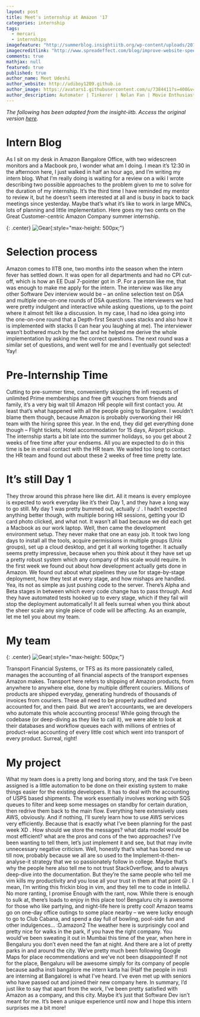 ```yaml
---
layout: post
title: Meet's internship at Amazon '17
categories: internship
tags:
  - mercari
  - internships
imagefeature: "http://summerblog.insightiitb.org/wp-content/uploads/2017/06/amazon1-1.jpg"
imagecreditlink: "http://www.spreadeffect.com/blog/improve-website-speed/"
comments: true
mathjax: null
featured: true
published: true
author_name: Meet Udeshi
author_website: http://udiboy1209.github.io
author_image: https://avatars1.githubusercontent.com/u/7384411?s=400&v=4
author_description: Automater | Tinkerer | Nolan Fan | Movie Enthusiast
---
```


*The following has been adapted from the insight-iitb. Access the original version [here](http://summerblog.insightiitb.org/amazon-meet-udeshi/).*

# Intern Blog

As I sit on my desk in Amazon Bangalore Office, with two widescreen monitors and a Macbook pro, I wonder what am I doing. I mean it’s 12:30 in the afternoon here, I just walked in half an hour ago, and I’m writing my intern blog. What I’m really doing is waiting for a review on a wiki I wrote describing two possible approaches to the problem given to me to solve for the duration of my internship. It’s the third time I have reminded my mentor to review it, but he doesn’t seem interested at all and is busy in back to back meetings since yesterday. Maybe that’s what it’s like to work in large MNCs, lots of planning and little implementation. Here goes my two cents on the Great Customer-centric Amazon Company summer internship.

{: .center}
![Gear](http://summerblog.insightiitb.org/wp-content/uploads/2017/06/amazon1-1.jpg "Gear"){:style="max-height: 500px;"}

# Selection process
Amazon comes to IITB one, two months into the season when the intern fever has settled down. It was open for all departments and had no CPI cut-off, which is how an EE Dual 7-pointer got in :P. For a person like me, that was enough to make me apply for the intern. The interview was like any other Software Dev interview would be – an online selection test on DSA and multiple one-on-one rounds of DSA questions. The interviewers we had were pretty indulgent and interactive while asking questions, up to the point where it almost felt like a discussion.
In my case, I had no idea going into the one-on-one round that a Depth-first Search uses stacks and also how it is implemented with stacks (I can hear you laughing at me). The interviewer wasn’t bothered much by the fact and he helped me derive the whole implementation by asking me the correct questions. The next round was a similar set of questions, and went well for me and I eventually got selected! Yay!
# Pre-Internship Time
Cutting to pre-summer time, conveniently skipping the infi requests of unlimited Prime memberships and free gift vouchers from friends and family, it’s a very big wait till Amazon HR people will first contact you. At least that’s what happened with all the people going to Bangalore. I wouldn’t blame them though, because Amazon is probably overworking their HR team with the hiring spree this year. In the end, they did get everything done though – Flight tickets, Hotel accommodation for 15 days, Airport pickup.
The internship starts a bit late into the summer holidays, so you get about 2 weeks of free time after your endsems. All you are expected to do in this time is be in email contact with the HR team. We waited too long to contact the HR team and found out about these 2 weeks of free time pretty late.

# It’s still Day 1
They throw around this phrase here like dirt. All it means is every employee is expected to work everyday like it’s their Day 1, and they have a long way to go still. My day 1 was pretty bummed out, actually :/ . I hadn’t expected anything better though, with multiple boring HR sessions, getting your ID card photo clicked, and what not. It wasn’t all bad because we did each get a Macbook as our work laptop.
Well, then came the development environment setup. They never make that one an easy job. It took two long days to install all the tools, acquire permissions in multiple groups (Unix groups), set up a cloud desktop, and get it all working together. It actually seems pretty impressive, because when you think about it they have set up a pretty robust system which any company of this scale would require. In the first week we found out about how development actually gets done in Amazon. We found out about what pipelines they use for stage-by-stage deployment, how they test at every stage, and how mishaps are handled. Yea, its not as simple as just pushing code to the server. There’s Alpha and Beta stages in between which every code change has to pass through. And they have automated tests hooked up to every stage, which if they fail will stop the deployment automatically!
It all feels surreal when you think about the sheer scale any single piece of code will be affecting. As an example, let me tell you about my team.
# My team
{: .center}
![Gear](http://summerblog.insightiitb.org/wp-content/uploads/2017/06/amazon2-1.jpg "Gear"){:style="max-height: 500px;"}

Transport Financial Systems, or TFS as its more passionately called, manages the accounting of all financial aspects of the transport expenses Amazon makes. Transport here refers to shipping of Amazon products, from anywhere to anywhere else, done by multiple different couriers. Millions of products are shipped everyday, generating hundreds of thousands of invoices from couriers. These all need to be properly audited and accounted for, and then paid. But we aren’t accountants, we are developers who automate this whole accounting process! While going through the codebase (or deep-diving as they like to call it), we were able to look at their databases and workflow queues each with millions of entries of product-wise accounting of every little cost which went into transport of every product. Surreal, right!

# My project
What my team does is a pretty long and boring story, and the task I’ve been assigned is a little automation to be done on their existing system to make things easier for the existing developers. It has to deal with the accounting of USPS based shipments.
The work essentially involves working with SQS queues to filter and keep some messages on standby for certain duration, then redrive them back to the main flow. Everything here extensively uses AWS, obviously. And if nothing, I’ll surely learn how to use AWS services very efficiently. Because that is exactly what I’ve been planning for the past week XD . How should we store the messages? what data model would be most efficient? what are the pros and cons of the two approaches? I’ve been wanting to tell them, let’s just implement it and see, but that may invite unnecessary negative criticism. Well, honestly that’s what has bored me up till now, probably because we all are so used to the Implement-it-then-analyse-it strategy that we so passionately follow in college. Maybe that’s why the people here also tell me to not trust StackOverflow, and to always deep-dive into the documentation. But they’re the same people who tell me vim kills my productivity and you lose all your trust in them at that point 😛 . I mean, I’m writing this frickin blog in vim, and they tell me to code in IntelliJ.
No more ranting, I promise
Enough with the rant, now. While there is enough to sulk at, there’s loads to enjoy in this place too! Bengaluru city is awesome for those who like partying, and night-life here is pretty cool! Amazon teams go on one-day office outings to some place nearby – we were lucky enough to go to Club Cabana, and spend a day full of bowling, pool-side fun and other indulgences… :D.amazon2
The weather here is surprisingly cool and pretty nice for walks in the park, if you have the right company. You would’ve been sweating it out in Mumbai this time of the year, when here in Bengaluru you don’t even need the fan at night. And there are a lot of pretty parks in and around the city. We’ve pretty much been following Google Maps for place recommendations and we’ve not been disappointed!
If not for the place, Bengaluru will be awesome simply for its company of people because aadha insti bangalore me intern karta hai (Half the people in insti are interning at Bangalore) is what I’ve heard. I’ve even met up with seniors who have passed out and joined their new company here.
In summary, I’d just like to say that apart from the work, I’ve been pretty satisfied with Amazon as a company, and this city. Maybe it’s just that Software Dev isn’t meant for me. It’s been a unique experience until now and I hope this intern surprises me a bit more!